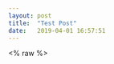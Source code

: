 ```yaml
---
layout: post
title:  "Test Post"
date:   2019-04-01 16:57:51
---
```



<!-- this is the embed code provided by Google -->
<% raw %>
<!-- Google embed ends -->
<style>
.responsive-wrap iframe{ max-width: 100%;}
</style>
<div class="responsive-wrap">
<!-- this is the embed code provided by Google -->
  <iframe src=""https://docs.google.com/document/d/e/2PACX-1vTfshorCEqvRp7ofhfIugQIzIOwLf04DE16c1mWYY6YDUjoMDtZHjPMKgPtDs-M9-RFdxcsZoFGrnfS/pub?embedded=true" width="100%" height="100%" frameborder="0" width="960" height="569" allowfullscreen="true" mozallowfullscreen="true" webkitallowfullscreen="true"></iframe>
<!-- Google embed ends -->
</div>
<% endraw %>
